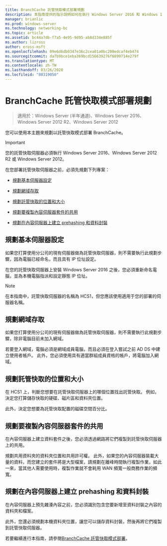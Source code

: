 ```yaml
---
title: BranchCache 託管快取模式部署規劃
description: 本指南提供的指示說明如何在執行 Windows Server 2016 和 Windows 10 的電腦上，以託管快取模式部署 BranchCache。
manager: brianlic
ms.prod: windows-server
ms.technology: networking-bc
ms.topic: article
ms.assetid: bc44a7db-f7a5-4e95-9d95-ab8d334e885f
ms.author: lizross
author: eross-msft
ms.openlocfilehash: 09e6d6db0347e36c2cea01a0bc200edcaf4eb474
ms.sourcegitcommit: da7b9bce1eba369bcd156639276f6899714e279f
ms.translationtype: MT
ms.contentlocale: zh-TW
ms.lasthandoff: 03/26/2020
ms.locfileid: "80319050"
---
```

# <a name="branchcache-hosted-cache-mode-deployment-planning"></a>BranchCache 託管快取模式部署規劃

>適用於：Windows Server (半年通道)、Windows Server 2016、Windows Server 2012 R2、Windows Server 2012

您可以使用本主題來規劃以託管快取模式部署 BranchCache。

>[!IMPORTANT]
>您的託管快取伺服器必須執行 Windows Server 2016、Windows Server 2012 R2 或 Windows Server 2012。

在您部署託管快取伺服器之前，必須先規劃下列專案：

- [規劃基本伺服器設定](#bkmk_basic)

- [規劃網域存取](#bkmk_domain)

- [規劃託管快取的位置和大小](#bkmk_cachelocation)

- [規劃要複製內容伺服器套件的共用](#bkmk_package)

- [規劃在內容伺服器上建立 prehashing 和資料封裝](#bkmk_prehash)

## <a name="plan-basic-server-configuration"></a><a name="bkmk_basic"></a>規劃基本伺服器設定
  
如果您打算使用分公司的現有伺服器做為託管快取伺服器，則不需要執行此規劃步驟，因為電腦已經命名，而且具有 IP 位址設定。

在您的託管快取伺服器上安裝 Windows Server 2016 之後，您必須重新命名電腦，並為本機電腦指派和設定靜態 IP 位址。

>[!NOTE]
>在本指南中，託管快取伺服器的名稱為 HCS1，但您應該使用適用于您的部署的伺服器名稱。

## <a name="plan-domain-access"></a><a name="bkmk_domain"></a>規劃網域存取

如果您打算使用分公司的現有伺服器做為託管快取伺服器，則不需要執行此規劃步驟，除非電腦目前未加入網域。
  
若要登入網域，電腦必須是網域成員電腦，而且必須在登入嘗試之前 AD DS 中建立使用者帳戶。 此外，您必須使用具有適當群組成員資格的帳戶，將電腦加入網域。

## <a name="plan-the-location-and-size-of-the-hosted-cache"></a><a name="bkmk_cachelocation"></a>規劃託管快取的位置和大小

在 HCS1 上，判斷您想要在託管快取伺服器上的哪個位置找出託管快取。 例如，決定您打算儲存快取的硬碟、磁片區和資料夾位置。

此外，決定您想要為託管快取配置的磁碟空間百分比。

## <a name="plan-the-share-to-which-the-content-server-packages-are-to-be-copied"></a><a name="bkmk_package"></a>規劃要複製內容伺服器套件的共用

在內容伺服器上建立資料套件之後，您必須透過網路將它們複製到託管快取伺服器上的共用。

規劃共用資料夾的資料夾位置和共用許可權。 此外，如果您的內容伺服器裝載大量的資料，而您建立的套件將是大型檔案，請規劃在離峰時間執行複製作業，如此一來，當其他人需要使用時，複製作業就不會耗用 WAN 頻寬一般商務作業的頻寬。

## <a name="plan-prehashing-and-data-package-creation-on-content-servers"></a><a name="bkmk_prehash"></a>規劃在內容伺服器上建立 prehashing 和資料封裝

在內容伺服器上預先雜湊內容之前，您必須識別包含您要新增至資料封裝之內容的資料夾和檔案。 

此外，您還必須規劃本機資料夾位置，讓您可以儲存資料封裝，然後再將它們複製到託管快取伺服器。

若要繼續進行本指南，請參閱[BranchCache 託管快取模式部署](4-Bc-Hcm-Deployment.md)。
